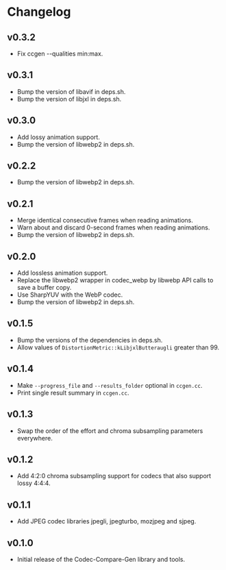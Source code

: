 # Changelog

## v0.3.2

- Fix ccgen --qualities min:max.

## v0.3.1

- Bump the version of libavif in deps.sh.
- Bump the version of libjxl in deps.sh.

## v0.3.0

- Add lossy animation support.
- Bump the version of libwebp2 in deps.sh.

## v0.2.2

- Bump the version of libwebp2 in deps.sh.

## v0.2.1

- Merge identical consecutive frames when reading animations.
- Warn about and discard 0-second frames when reading animations.
- Bump the version of libwebp2 in deps.sh.

## v0.2.0

- Add lossless animation support.
- Replace the libwebp2 wrapper in codec_webp by libwebp API calls to save a
  buffer copy.
- Use SharpYUV with the WebP codec.
- Bump the version of libwebp2 in deps.sh.

## v0.1.5

- Bump the versions of the dependencies in deps.sh.
- Allow values of `DistortionMetric::kLibjxlButteraugli` greater than 99.

## v0.1.4

- Make `--progress_file` and `--results_folder` optional in `ccgen.cc`.
- Print single result summary in `ccgen.cc`.

## v0.1.3

- Swap the order of the effort and chroma subsampling parameters everywhere.

## v0.1.2

- Add 4:2:0 chroma subsampling support for codecs that also support lossy 4:4:4.

## v0.1.1

- Add JPEG codec libraries jpegli, jpegturbo, mozjpeg and sjpeg.

## v0.1.0

- Initial release of the Codec-Compare-Gen library and tools.
